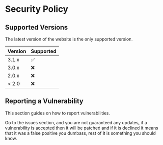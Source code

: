 # Security Policy

## Supported Versions

The latest version of the website is the only supported version.

| Version | Supported          |
| ------- | ------------------ |
| 3.1.x   | :white_check_mark: |
| 3.0.x   | :x:                |
| 2.0.x   | :x:                |
| < 2.0   | :x:                |

## Reporting a Vulnerability

This section guides on how to report vulnerabilities.

Go to the issues section, and you are not guaranteed any updates, if a vulnerability is accepted then it will be patched and if it is declined it means that it was a false positive you dumbass, rest of it is something you should know.
